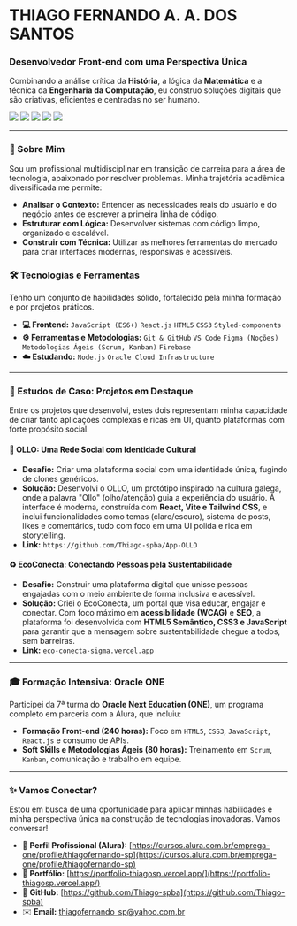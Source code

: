 # THIAGO FERNANDO A. A. DOS SANTOS

### Desenvolvedor Front-end com uma Perspectiva Única

Combinando a análise crítica da **História**, a lógica da **Matemática** e a técnica da **Engenharia da Computação**, eu construo soluções digitais que são criativas, eficientes e centradas no ser humano.

<div>
  <img src="https://img.shields.io/badge/JavaScript-F7DF1E?style=for-the-badge&logo=javascript&logoColor=black" />
  <img src="https://img.shields.io/badge/React-20232A?style=for-the-badge&logo=react&logoColor=61DAFB" />
  <img src="https://img.shields.io/badge/HTML5-E34F26?style=for-the-badge&logo=html5&logoColor=white" />
  <img src="https://img.shields.io/badge/CSS3-1572B6?style=for-the-badge&logo=css3&logoColor=white" />
  <img src="https://img.shields.io/badge/Git-E34F26?style=for-the-badge&logo=git&logoColor=white" />
</div>

---

### 🚀 Sobre Mim

Sou um profissional multidisciplinar em transição de carreira para a área de tecnologia, apaixonado por resolver problemas. Minha trajetória acadêmica diversificada me permite:

* **Analisar o Contexto:** Entender as necessidades reais do usuário e do negócio antes de escrever a primeira linha de código.
* **Estruturar com Lógica:** Desenvolver sistemas com código limpo, organizado e escalável.
* **Construir com Técnica:** Utilizar as melhores ferramentas do mercado para criar interfaces modernas, responsivas e acessíveis.

### 🛠️ Tecnologias e Ferramentas

Tenho um conjunto de habilidades sólido, fortalecido pela minha formação e por projetos práticos.

* **💻 Frontend:** `JavaScript (ES6+)` `React.js` `HTML5` `CSS3` `Styled-components`
* **⚙️ Ferramentas e Metodologias:** `Git & GitHub` `VS Code` `Figma (Noções)` `Metodologias Ágeis (Scrum, Kanban)` `Firebase`
* **☁️ Estudando:** `Node.js` `Oracle Cloud Infrastructure`

---

### 📂 Estudos de Caso: Projetos em Destaque

Entre os projetos que desenvolvi, estes dois representam minha capacidade de criar tanto aplicações complexas e ricas em UI, quanto plataformas com forte propósito social.

#### 🦉 **OLLO: Uma Rede Social com Identidade Cultural**
* **Desafio:** Criar uma plataforma social com uma identidade única, fugindo de clones genéricos.
* **Solução:** Desenvolvi o OLLO, um protótipo inspirado na cultura galega, onde a palavra "Ollo" (olho/atenção) guia a experiência do usuário. A interface é moderna, construída com **React, Vite e Tailwind CSS**, e inclui funcionalidades como temas (claro/escuro), sistema de posts, likes e comentários, tudo com foco em uma UI polida e rica em storytelling.
* **Link:** `https://github.com/Thiago-spba/App-OLLO`

#### ♻️ **EcoConecta: Conectando Pessoas pela Sustentabilidade**
* **Desafio:** Construir uma plataforma digital que unisse pessoas engajadas com o meio ambiente de forma inclusiva e acessível.
* **Solução:** Criei o EcoConecta, um portal que visa educar, engajar e conectar. Com foco máximo em **acessibilidade (WCAG)** e **SEO**, a plataforma foi desenvolvida com **HTML5 Semântico, CSS3 e JavaScript** para garantir que a mensagem sobre sustentabilidade chegue a todos, sem barreiras.
* **Link:** `eco-conecta-sigma.vercel.app`

---

### 🎓 Formação Intensiva: Oracle ONE

Participei da 7ª turma do **Oracle Next Education (ONE)**, um programa completo em parceria com a Alura, que incluiu:
* **Formação Front-end (240 horas):** Foco em `HTML5`, `CSS3`, `JavaScript`, `React.js` e consumo de APIs.
* **Soft Skills e Metodologias Ágeis (80 horas):** Treinamento em `Scrum`, `Kanban`, comunicação e trabalho em equipe.

---

### ✨ Vamos Conectar?

Estou em busca de uma oportunidade para aplicar minhas habilidades e minha perspectiva única na construção de tecnologias inovadoras. Vamos conversar!

* 💼 **Perfil Profissional (Alura):** [https://cursos.alura.com.br/emprega-one/profile/thiagofernando-sp](https://cursos.alura.com.br/emprega-one/profile/thiagofernando-sp)
* 🚀 **Portfólio:** [https://portfolio-thiagosp.vercel.app/](https://portfolio-thiagosp.vercel.app/)
* 🐙 **GitHub:** [https://github.com/Thiago-spba](https://github.com/Thiago-spba)
* ✉️ **Email:** [thiagofernando_sp@yahoo.com.br](mailto:thiagofernando_sp@yahoo.com.br)
